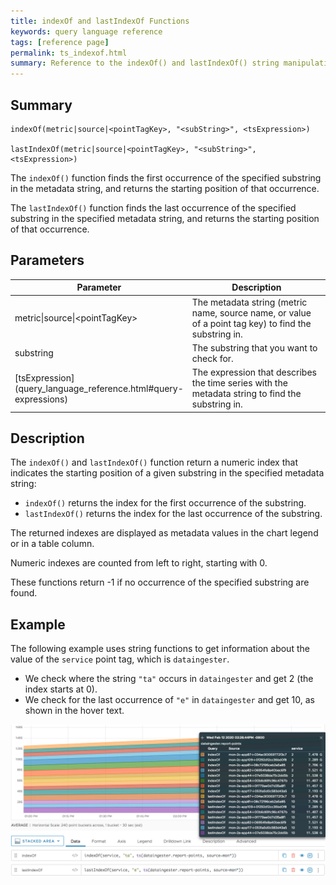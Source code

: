 ```yaml
---
title: indexOf and lastIndexOf Functions
keywords: query language reference
tags: [reference page]
permalink: ts_indexof.html
summary: Reference to the indexOf() and lastIndexOf() string manipulation functions
---
```

## Summary
```
indexOf(metric|source|<pointTagKey>, "<subString>", <tsExpression>)

lastIndexOf(metric|source|<pointTagKey>, "<subString>", <tsExpression>)
```
The `indexOf()` function finds the first occurrence of the specified substring in the metadata string, and returns the starting position of that occurrence.

The `lastIndexOf()` function finds the last occurrence of the specified substring in the specified metadata string, and returns the starting position of that occurrence.

## Parameters
<table style="width: 100%;">
<tbody>
<thead>
<tr><th width="30%">Parameter</th><th width="70%">Description</th></tr>
</thead>
<tr>
<td markdown="span">metric|source|&lt;pointTagKey&gt;</td>
<td>The metadata string (metric name, source name, or value of a point tag key) to find the substring in.</td></tr>
<tr>
<td markdown="span">substring</td>
<td>The substring that you want to check for.</td></tr>
<tr>
<td markdown="span"> [tsExpression](query_language_reference.html#query-expressions)</td>
<td>The expression that describes the time series with the metadata string to find the substring in.</td></tr>
</tbody>
</table>

## Description

The `indexOf()` and `lastIndexOf()` function return a numeric index that indicates the starting position of a given substring in the specified metadata string:
* `indexOf()` returns the index for the first occurrence of the substring.
* `lastIndexOf()` returns the index for the last occurrence of the substring.


The returned indexes are displayed as metadata values in the chart legend or in a table column.

Numeric indexes are counted from left to right, starting with 0.

These functions return -1 if no occurrence of the specified substring are found.

## Example

The following example uses string functions to get information about the value of the `service` point tag, which is `dataingester`.
* We check where the string `"ta"` occurs in `dataingester` and get 2 (the index starts at 0).
* We check for the last occurrence of `"e"` in `dataingester` and get 10, as shown in the hover text.

![ts indexOf-lastIndexOf](images/ts_indexOf_lastIndexOf.png)
